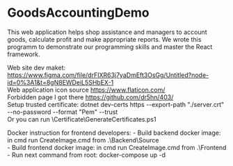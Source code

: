 # GoodsAccountingDemo
This web application helps shop assistance and managers to account goods, calculate profit and make appropriate reports.
We wrote this programm to demonstrate our programming skills and master the React framework.

Web site dev maket: https://www.figma.com/file/drFIXR63j7yaDmEft3OsGg/Untitled?node-id=0%3A1&t=8gN8EWDeiL5SHbEX-1 <br />
Web application icon source https://www.flaticon.com/ <br />
Forbidden page I got there https://github.com/dr5hn/403/ <br />
Setup trusted certificate: dotnet dev-certs https --export-path "./server.crt" --no-password --format "Pem"  --trust <br />
Or you can run \Certificate\GenerateCertificates.ps1

Docker instruction for frontend developers:
    - Build backend docker image: in cmd run CreateImage.cmd from .\Backend\Source\
    - Build frontend docker image: in cmd run CreateImage.cmd from .\Frontend\
    - Run next command from root: docker-compose up -d
